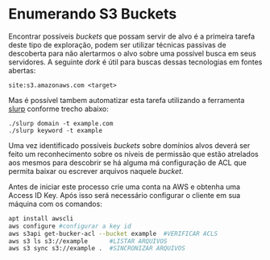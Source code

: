 # Enumerando S3 Buckets

Encontrar possíveis *buckets* que possam servir de alvo é a primeira tarefa deste tipo de exploração, podem ser utilizar técnicas passivas de descoberta para não alertarmos o alvo sobre uma possível busca em seus servidores. A seguinte *dork* é útil para buscas dessas tecnologias em fontes abertas:

```
site:s3.amazonaws.com <target>
```

Mas é possível tambem automatizar esta tarefa utilizando a ferramenta [slurp](https://github.com/0xbharath/slurp) conforme trecho abaixo:

```
./slurp domain -t example.com
./slurp keyword -t example
```

Uma vez identificado possíveis *buckets* sobre domínios alvos deverá ser feito um reconhecimento sobre os níveis de permissão que estão atrelados aos mesmos para descobrir se há alguma má configuração de ACL que permita baixar ou escrever arquivos naquele *bucket*.

Antes de iniciar este processo crie uma conta na AWS e obtenha uma Access ID Key. Após isso será necessário configurar o cliente em sua máquina com os comandos:

```bash
apt install awscli
aws configure #configurar a key id
aws s3api get-bucker-acl --bucket example  #VERIFICAR ACLS
aws s3 ls s3://example      #LISTAR ARQUIVOS
aws s3 sync s3://example .  #SINCRONIZAR ARQUIVOS
```


